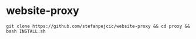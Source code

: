 # website-proxy


```
git clone https://github.com/stefanpejcic/website-proxy && cd proxy && bash INSTALL.sh
```
